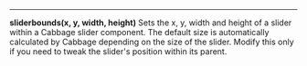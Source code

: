 <a name="sliderbounds"><h3 style="padding-top: 40px; margin-top: 40px;"></h3></a>
_____________________________
**sliderbounds(x, y, width, height)** Sets the x, y, width and height of a slider within a Cabbage slider component. The default size is automatically calculated by Cabbage depending on the size of the slider. Modify this only if you need to tweak the slider's position within its parent. 
